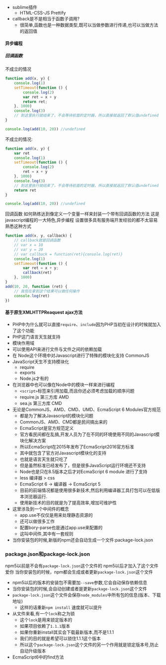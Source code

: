 ######
- sublime插件
    - HTML-CSS-JS Prettify
- callback是不是相当于函数子调用?
    - 很简单,函数也是一种数据类型,既可以当做参数进行传递,也可以当做方法的返回值

#### 异步编程

##### 回调函数

不成立的情况
```javascript
function add(x, y) {
    console.log(1)
    setTimeout(function () {
        console.log(2)
        var ret = x + y
        return ret;
    }, 1000)
    console.log(3)
    // 到这里执行就结束了，不会等待前面的定时器，所以直接就返回了默认值undefined
}

console.log(add(10, 20)) //undefined
```

不成立的情况:
```javascript
function add(x, y) {
    var ret 
    console.log(1)
    setTimeout(function () {
        console.log(2)
        ret = x + y
    }, 1000)
    console.log(3)
    // 到这里执行就结束了，不会等待前面的定时器，所以直接就返回了默认值undefined
    return ret
}

console.log(add(10, 20)) //undefined
```

回调函数
如何熟练达到像定义一个变量一样来封装一个带有回调函数的方法
这是javascript编程的一大特色,异步编程
设置很多具有服务端开发经验的都不太容易熟悉这种方式
```javascript
function add(x, y, callback) {
    // callback就是回调函数
    // var x = 10
    // var y = 20
    // var callback = function(ret){console.log(ret)}
    console.log(1)
    setTimeout(function () {
        var ret = x + y;
        callback(ret)
    }, 1000)
}
add(10, 20, function (ret) {
    // 我现在拿到这个结果可以做任何操作
    console.log(ret)
})
```
#### 基于原生XMLHTTPReaquest ajax方法

- PHP中为什么就可以直接`require`、`include`因为PHP当初在设计的时候就加入了这个功能
- PHP这门语言天生就支持
- 模块作用域
- 可以使用API来进行文件与文件之间的依赖加载
- 在 Node这个环境中对Javascript进行了特殊的模块化支持 CommonJS
- JavaScript天生不支持模块化
    - require
    - exports
    - Node.js才有的
- 在浏览器中也可以像在Node中的模块一样来进行编程
    - `<script>`标签来引用加载,而且你还必须考虑加载的顺序问题
    - require.js 第三方库 AMD
    - sea.js 第三方库 CMD
- 无论是CommonJS、AMD、CMD、UMD、EcmaScript 6 Modules官方规范
    - 都是为了解决Javascript的模块化问题
    - CommonJS、AMD、CMD都是民间搞出来的
    - EcmaScript是官方规范定义
    - 官方看民间都在乱搞,开发人员为了在不同的环境使用不同的Javascript模块化解决方案
    - 所以EcmaScript在2015年发布了EcmaScript2016官方标准
    - 其中就包含了官方对Javascript模块化的支持
    - 也就是语言天生就只吃了
    - 但是虽然标准已经发布了，但是很多JavaScript运行环境还不支持
    - Node也是只在8.5版本之后才对EcmaScript 6 module 进行了支持
    - less 编译器 > css
    - EcmaScript 6 -> 编译器 -> EcmaScript 5
    - 目前的前端情况都是使用很多新技术,然后利用编译器工具打包可以在低版本浏览器运行.
    - 使用新技术的目的就是为了提高效率,增加可维护性
- 这里涉及到一个中间件的概念
    - app.use不仅仅是用来处理静态资源的
    - 还可以做很多工作
    - 配置bory-parse也是通过app.use来配置的
    - 这叫中间件,其中有一套规则
- 当你安装包的时候,新版的npm还会自动生成一个文件:package-lock.json


### package.json和package-lock.json

npm5以前是不会有`package-lock.json`这个文件的
npm5以后才加入了这个文件爱你
当你安装包的时候，npm都会生成或者更新`package-lock.json`这个文件

- npm5以后的版本的安装包不需要加`--save`参数,它会自动保存依赖信息
- 当你安装包的时候,会自动创建或者是更新`package-lock.json`这个文件
- `package-lock.json`这个文件会保存`node_modules`中所有包的信息(版本、下载地址)
    - 这样的话重新`npm install` 速度就可以提升
- 从文件来看,有一个`lock`称之为锁
    - 这个`lock`是用来锁定版本的
    - 如果项目依赖了`1.1.1`版本
    - 如果你重新install其实会下载最新版本,而不是1.1.1
    - 我们的目的就是希望可以锁住1.1.1这个版本
    - 所以这个`package-lock.json`这个文件的另一个作用就是锁定版本号,防止自动升级版本
- EcmaScript6中的find方法